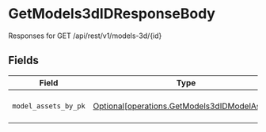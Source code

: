 # GetModels3dIDResponseBody

Responses for GET /api/rest/v1/models-3d/{id}


## Fields

| Field                                                                                                | Type                                                                                                 | Required                                                                                             | Description                                                                                          |
| ---------------------------------------------------------------------------------------------------- | ---------------------------------------------------------------------------------------------------- | ---------------------------------------------------------------------------------------------------- | ---------------------------------------------------------------------------------------------------- |
| `model_assets_by_pk`                                                                                 | [Optional[operations.GetModels3dIDModelAssets]](../../models/operations/getmodels3didmodelassets.md) | :heavy_minus_sign:                                                                                   | columns and relationships of "model_assets"                                                          |